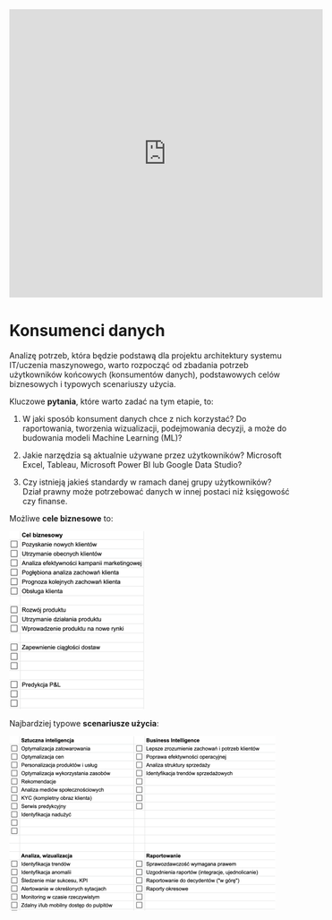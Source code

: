 <iframe width="560" height="515" src="https://www.youtube.com/embed/O-vSumf7jRk" title="YouTube video player" frameborder="0" allow="accelerometer; autoplay; clipboard-write; encrypted-media; gyroscope; picture-in-picture" allowfullscreen></iframe>

# Konsumenci danych

Analizę potrzeb, która będzie podstawą dla projektu architektury systemu IT/uczenia maszynowego, warto rozpocząć od zbadania potrzeb użytkowników końcowych (konsumentów danych), podstawowych celów biznesowych i typowych scenariuszy użycia.

Kluczowe **pytania**, które warto zadać na tym etapie, to:

1. W jaki sposób konsument danych chce z nich korzystać? Do raportowania, tworzenia wizualizacji, podejmowania decyzji, a może do budowania modeli Machine Learning (ML)?

2. Jakie narzędzia są aktualnie używane przez użytkowników? Microsoft Excel, Tableau, Microsoft Power BI lub Google Data Studio?

3. Czy istnieją jakieś standardy w ramach danej grupy użytkowników? Dział prawny może potrzebować danych w innej postaci niż księgowość czy finanse.

Możliwe **cele biznesowe** to:

<img src="media/image-20220329154335589.png" alt="image-20220329154335589" style="zoom:50%;" />

Najbardziej typowe **scenariusze użycia**:

<img src="media/image-20220329154402498.png" alt="image-20220329154402498" style="zoom:50%;" />




